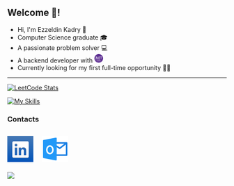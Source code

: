 ## Welcome :robot:!
- Hi, I'm Ezzeldin Kadry :handshake:
- Computer Science graduate :mortar_board:	
- A passionate problem solver 💻
- A backend developer with  <img alt=".Net Core" width="20px" src="./img/NET_Core_Logo.svg" style="padding-right:2px;" />
- Currently looking for my first full-time opportunity :man_technologist:	

---

[![LeetCode Stats](https://leetcard.jacoblin.cool/EzzEldinKadry?theme=unicorn&font=Concert%20One&ext=contest)](https://github.com/JacobLinCool/LeetCode-Stats-Card)

[![My Skills](https://skillicons.dev/icons?i=cs,dotnet,js,html,css,wasm,java,py,mongodb,unity,visualstudio,vscode,blender&perline=10)](https://skillicons.dev)


<!--

[![Anurag's GitHub stats](https://github-readme-stats.vercel.app/api?username=Ezzeldin-Kadry&hide=stars,issues,contribs)](https://github.com/anuraghazra/github-readme-stats)
/*
### SKILLS: 
<img align="left" alt="C#" width="26px" src="./img/csharp_original_logo_icon_146578.svg" style="padding-right:10px;" />
<img align="left" alt="Java" width="26px" src="./img/java_original_wordmark_logo_icon_146459.svg" style="padding-right:10px;" />
<img align="left" alt="Python" width="26px" src="./img/python_104451.svg" style="padding-right:10px;" />


<img align="left" alt=".Net Core" width="26px" src="./img/NET_Core_Logo.svg" style="padding-right:10px;" />
<img align="left" alt="HTML" width="26px" src="./img/html_icon_130541.svg" style="padding-right:10px;" />
<img align="left" alt="CSS" width="26px" src="./img/css_icon_130661.svg" style="padding-right:10px;" />
<img align="left" alt="JavaScript" width="26px" src="./img/js_official_icon_130509.svg" style="padding-right:10px;" />

<img align="left" alt="SQL" width="40px" src="./img/microsoft-sql-server-icon.svg" style="padding-right:10px;" />
<img align="left" alt="Visual Studio" width="26px" src="./img/Visual_Studio_icon.svg" style="padding-right:10px;" />
<img align="left" alt="Visual Studio Code" width="26px" src="./img/visual-studio-code-icon.svg" style="padding-right:10px;" />
<img align="left" alt="Unity" width="26px" src="./img/Unity_Icon.svg" style="padding-right:10px;" />
<img align="left" alt="Blender" width="26px" src="./img/blender-icon.svg" style="padding-right:10px;" />

&nbsp;&nbsp;
&nbsp;&nbsp;

-->
### Contacts

[![website](./img/linked-in-icon00.svg)](https://www.linkedin.com/in/ezzeldinkadry/-light-mode-only)
&nbsp;&nbsp;
[![website](./img/outlook-email.svg)](mailto:EzzEldinKadry@Outlook.sa)
&nbsp;&nbsp;
&nbsp;&nbsp;
---
![](https://komarev.com/ghpvc/?username=EzzEldin-Kadry&color=blueviolet&style=for-the-badge	)


